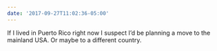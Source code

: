 ```yaml
---
date: '2017-09-27T11:02:36-05:00'
---
```

If I lived in Puerto Rico right now I suspect I’d be planning a move to the mainland USA. Or maybe to a different country.

